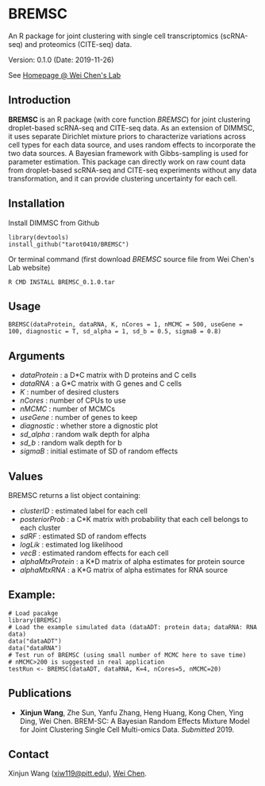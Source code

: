 # BREMSC
An R package for joint clustering with single cell transcriptomics (scRNA-seq) and proteomics (CITE-seq) data.

Version: 0.1.0 (Date: 2019-11-26)

See [Homepage @ Wei Chen's Lab](http://www.pitt.edu/~wec47/singlecell.html)

## Introduction
**BREMSC** is an R package (with core function *BREMSC*) for joint clustering droplet-based scRNA-seq and CITE-seq data. As an extension of DIMMSC, it uses separate Dirichlet mixture priors to characterize variations across cell types for each data source, and uses random effects to incorporate the two data sources. A Bayesian framework with Gibbs-sampling is used for parameter estimation. This package can directly work on raw count data from droplet-based scRNA-seq and CITE-seq experiments without any data transformation, and it can provide clustering uncertainty for each cell.

## Installation

Install DIMMSC from Github
```
library(devtools)
install_github("tarot0410/BREMSC")
```
Or terminal command (first download *BREMSC* source file from Wei Chen's Lab website)
```
R CMD INSTALL BREMSC_0.1.0.tar
```

## Usage
```
BREMSC(dataProtein, dataRNA, K, nCores = 1, nMCMC = 500, useGene = 100, diagnostic = T, sd_alpha = 1, sd_b = 0.5, sigmaB = 0.8)

```

## Arguments
* *dataProtein* : a D*C matrix with D proteins and C cells
* *dataRNA* : a G*C matrix with G genes and C cells
* *K* : number of desired clusters
* *nCores* : number of CPUs to use
* *nMCMC* : number of MCMCs
* *useGene* : number of genes to keep
* *diagnostic* : whether store a dignostic plot
* *sd_alpha* : random walk depth for alpha
* *sd_b* : random walk depth for b
* *sigmaB* : initial estimate of SD of random effects

## Values
BREMSC returns a list object containing:
* *clusterID* : estimated label for each cell
* *posteriorProb* : a C*K matrix with probability that each cell belongs to each cluster
* *sdRF* : estimated SD of random effects
* *logLik* : estimated log likelihood
* *vecB* : estimated random effects for each cell
* *alphaMtxProtein* : a K*D matrix of alpha estimates for protein source
* *alphaMtxRNA* : a K*G matrix of alpha estimates for RNA source

## Example:
```
# Load pacakge
library(BREMSC)
# Load the example simulated data (dataADT: protein data; dataRNA: RNA data)
data("dataADT")
data("dataRNA")
# Test run of BREMSC (using small number of MCMC here to save time)
# nMCMC>200 is suggested in real application
testRun <- BREMSC(dataADT, dataRNA, K=4, nCores=5, nMCMC=20)

```

## Publications
* **Xinjun Wang**, Zhe Sun, Yanfu Zhang, Heng Huang, Kong Chen, Ying Ding, Wei Chen. BREM-SC: A Bayesian Random Effects Mixture Model for Joint Clustering Single Cell Multi-omics Data. *Submitted* 2019.

## Contact
Xinjun Wang (xiw119@pitt.edu), [Wei Chen](http://www.pitt.edu/~wec47/index.html).
